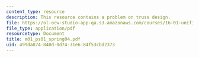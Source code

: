 ```yaml
---
content_type: resource
description: This resource contains a problem on truss design.
file: https://ol-ocw-studio-app-qa.s3.amazonaws.com/courses/16-01-unified-engineering-i-ii-iii-iv-fall-2005-spring-2006/499da874840d0d7431e684f53cbd2373_m01_ps01_spring04.pdf
file_type: application/pdf
resourcetype: Document
title: m01_ps01_spring04.pdf
uid: 499da874-840d-0d74-31e6-84f53cbd2373
---
```

